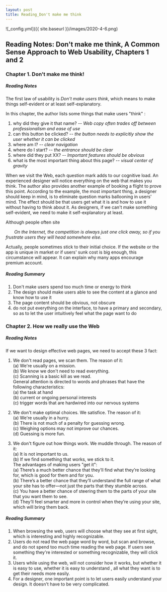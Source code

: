```yaml
---
layout: post
title: Reading_Don't make me think
---
```


![_config.yml]({{ site.baseurl }}/images/2020-4-6.png)

## Reading Notes: Don't make me think, A Common Sense Approach to Web Usability, Chapters 1 and 2 ##

### Chapter 1. Don't make me think! ###

##### Reading Notes #####
The first law of usability is *Don't make users think*, which means to make things self-evident or at least self-explanatory.

In this chapter, the author lists some things that make users "think" : <br/>
1. why did they give it that name? 
-- *Web copy often trades off between professionalism and ease of use*
2. can this button be clicked? 
-- *the button needs to explicitly show the user whether it can be clicked*
3. where am I? 
-- *clear navigation*
4. where do I start? 
-- *the entrance should be clear*
5. where did they put XX? 
-- *Important features should be obvious*
6. what is the most important thing about this page? 
-- *visual center of gravity*

When we visit the Web, each question mark adds to our cognitive load. An experienced designer will notice everything on the web that makes you think. The author also provides another example of booking a flight to prove this point. According to the example, the most important thing, a designer should keep in mind, is to eliminate question marks ballooning in users' mind. The effect should be that users get what it is and how to use it without having to think about it. As designers, if we can't make something self-evident, we need to make it self-explanatory at least.

Although people often site <br/>

&nbsp;&nbsp;&nbsp;&nbsp;&nbsp;&nbsp; *On the Internet, the competition is always just one click away, 
so if you frustrate users they will head somewhere else.* <br/>

Actually, people sometimes stick to their initial choice. If the website or the app is unique in market or if users' sunk cost
is big enough, this circumstance will appear. It can explain why many apps encourage premium account.

##### Reading Summary #####
1. Don't make users spend too much time or energy to think
2. The design should make users able to see the content at a glance and know how to use it
3. The page content should be obvious, not obscure
4. do not put everything on the interface, to have a primary and secondary, so as to let the user intuitively feel what the page want to do

### Chapter 2. How we really use the Web ###

##### Reading Notes #####

If we want to design effective web pages, we need to accept these 3 fact:

1. We don't read pages, we scan them.
The reason of it:<br/>
(a) We're usually on a mission.<br/>
(b) We know we don't need to read everything.<br/>
(c) Scanning is a basic kill as we read.<br/>
General attention is directed to words and phrases that have the following characteristics:<br/>
(a) the task at hand<br/>
(b) current or ongoing personal interests<br/>
(c) trigger words that are hardwired into our nervous systems<br/>

2. We don't make optimal choices. We satisfice.
The reason of it:<br/>
(a) We're usually in a hurry.<br/>
(b) There is not much of a penalty for guessing wrong.<br/>
(c) Weighing options may not improve our chances.<br/>
(d) Guessing is more fun.<br/>

3. We don't figure out how things work. We muddle through.
The reason of it:<br/>
(a) It is not important to us.<br/>
(b) If we find something that works, we stick to it.<br/>
The advantages of making users "get it":<br/>
(a) There’s a much better chance that they’ll find what they’re looking for, which is good for them and for you.<br/>
(b) There’s a better chance that they’ll understand the full range of what your site has to offer—not just the parts that they stumble across.<br/>
(c) You have a better chance of steering them to the parts of your site that you want them to see.<br/>
(d) They’ll feel smarter and more in control when they’re using your site, which will bring them back.<br/>

##### Reading Summary #####
1. When browsing the web, users will choose what they see at first sight, which is interesting and highly recognizable.
2. Users do not read the web page word by word, but scan and browse, and do not spend too much time reading the web page. If users see something they're interested or something recognizable, they will click it.
3. Users while using the web, will not consider how it works, but whether it is easy to use, whether it is easy to understand , all what they want is to get their needs more easily.
4. For a designer, one important point is to let users easily understand your design. It doesn't have to be very complicated.


